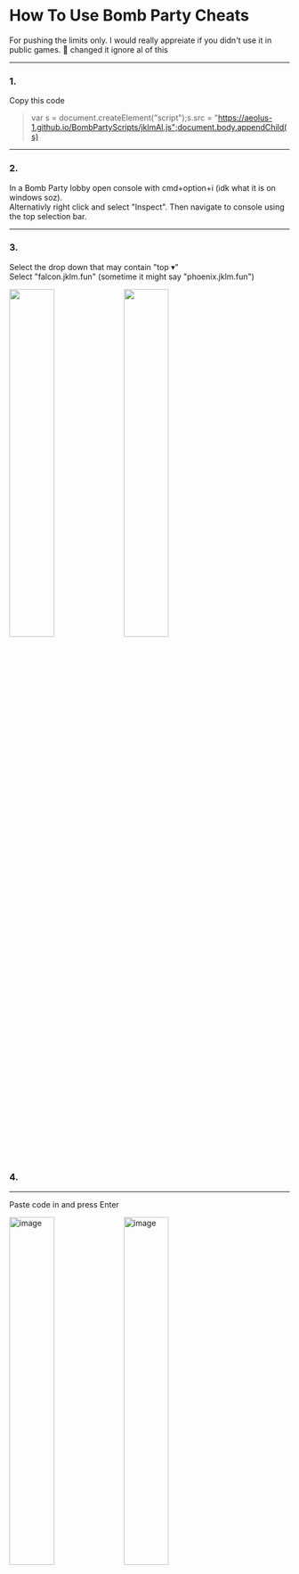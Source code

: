 # How To Use Bomb Party Cheats<br>
For pushing the limits only. I would really appreiate if you didn't use it in public games. 🥺
changed it ignore al of this


<hr>

### 1.
Copy this code

 > var s = document.createElement("script");s.src = "https://aeolus-1.github.io/BombPartyScripts/jklmAI.js";document.body.appendChild(s)
<hr>

### 2.

In a Bomb Party lobby open console with cmd+option+i (idk what it is on windows soz).<br>
Alternativly right click and select "Inspect". Then navigate to console using the top selection bar.
<hr>

### 3.

Select the drop down that may contain "top ▾"<br>
Select "falcon.jklm.fun" (sometime it might say "phoenix.jklm.fun")
<p float="left">
  <img width="40%" src="https://user-images.githubusercontent.com/102002218/186060406-050cbc13-89d5-4a20-a7e2-747455f36c6b.png"></img> <img width="40%" src="https://user-images.githubusercontent.com/102002218/186060370-93e7319f-1de2-4c3c-8b0d-56c6d465e805.png"></img>
</p>

### 4.
<hr>

Paste code in and press Enter<br>

<p float="left">


<img width="40%" alt="image" src="https://user-images.githubusercontent.com/102002218/186061516-9fbe77f4-d38c-4248-aa93-ba1150631f74.png">

<img width="40%" alt="image" src="https://user-images.githubusercontent.com/102002218/186060816-4155c924-13fb-4947-b86d-ae27c2021a04.png">
</p>





